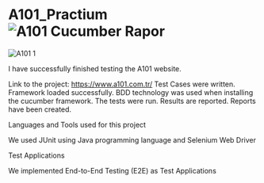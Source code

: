 
# A101_Practium![A101 Cucumber Rapor](https://user-images.githubusercontent.com/98288587/190371843-a43fadcf-2259-49df-85e1-31c247107bb8.png)
![A101 1](https://user-images.githubusercontent.com/98288587/190374949-b1d8dde8-feeb-44ae-a1bb-51d41c3d7ead.png)

I have successfully finished testing the A101 website.

Link to the project: https://www.a101.com.tr/
Test Cases were written.
Framework loaded successfully. BDD technology was used when installing the cucumber framework. The tests were run. Results are reported. Reports have been created.

Languages ​​and Tools used for this project

We used JUnit using Java programming language and Selenium Web Driver

Test Applications

We implemented End-to-End Testing (E2E) as Test Applications

